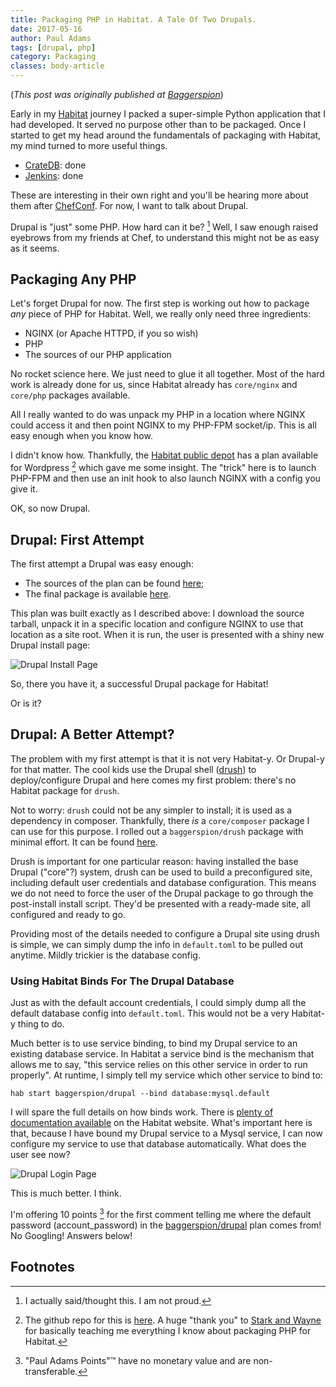 ```yaml
---
title: Packaging PHP in Habitat. A Tale Of Two Drupals.
date: 2017-05-16
author: Paul Adams
tags: [drupal, php]
category: Packaging
classes: body-article
---
```

(_This post was originally published at
[Baggerspion](http://baggerspion.net/2017/05/drupal-twice/)_)

Early in my [Habitat](https://habitat.sh) journey I packed a
super-simple Python application that I had developed. It served no
purpose other than to be packaged. Once I started to get my head
around the fundamentals of packaging with Habitat, my mind turned to
more useful things.

- [CrateDB](https://crate.io): done
- [Jenkins](https://jenkins.io): done

These are interesting in their own right and you'll be hearing more
about them after [ChefConf](https://chefconf.chef.io/2017/). For now,
I want to talk about Drupal.

Drupal is "just" some PHP. How hard can it be? [^1] Well, I saw enough
raised eyebrows from my friends at Chef, to understand this might not
be as easy as it seems.

## Packaging **Any** PHP

Let's forget Drupal for now. The first step is working out how to
package _any_ piece of PHP for Habitat. Well, we really only need
three ingredients:

- NGINX (or Apache HTTPD, if you so wish)
- PHP
- The sources of our PHP application

No rocket science here. We just need to glue it all together. Most of
the hard work is already done for us, since Habitat already has
`core/nginx` and `core/php` packages available.

All I really wanted to do was unpack my PHP in a location where NGINX
could access it and then point NGINX to my PHP-FPM socket/ip. This is
all easy enough when you know how.

I didn't know how. Thankfully, the [Habitat public
depot](https://bldr.habitat.sh) has a plan available for Wordpress [^2]
which gave me some insight. The "trick" here is to launch PHP-FPM and
then use an init hook to also launch NGINX with a config you give it.

OK, so now Drupal.

## Drupal: First Attempt

The first attempt a Drupal was easy enough:

- The sources of the plan can be found
[here](https://github.com/endocode/habitat-plans/tree/master/drupal);
- The final package is available
[here](https://bldr.habitat.sh/#/pkgs/endocode/drupal/8.3.2/20170515200337).

This plan was built exactly as I described above: I download the
source tarball, unpack it in a specific location and configure NGINX
to use that location as a site root. When it is run, the user is
presented with a shiny new Drupal install page:

![Drupal Install Page](http://res.cloudinary.com/baggerspion/image/upload/Images/drupal-start.png)

So, there you have it, a successful Drupal package for Habitat!

Or is it?

## Drupal: A Better Attempt?

The problem with my first attempt is that it is not very Habitat-y. Or
Drupal-y for that matter. The cool kids use the Drupal shell
([drush](http://www.drush.org)) to deploy/configure Drupal and here
comes my first problem: there's no Habitat package for `drush`.

Not to worry: `drush` could not be any simpler to install; it is used
as a dependency in composer. Thankfully, there _is_ a `core/composer`
package I can use for this purpose. I rolled out a `baggerspion/drush`
package with minimal effort. It can be found [here](https://bldr.habitat.sh/#/pkgs/baggerspion/drush/8/20170515140815).

Drush is important for one particular reason: having installed the
base Drupal ("core"?) system, drush can be used to build a
preconfigured site, including default user credentials and database
configuration. This means we do not need to force the user of the
Drupal package to go through the post-install install script. They'd
be presented with a ready-made site, all configured and ready to go.

Providing most of the details needed to configure a Drupal site using
drush is simple, we can simply dump the info in `default.toml` to be
pulled out anytime. Mildly trickier is the database config.

### Using Habitat Binds For The Drupal Database

Just as with the default account credentials, I could simply dump all
the default database config into `default.toml`. This would not be a
very Habitat-y thing to do.

Much better is to use service binding, to bind my Drupal service to an
existing database service. In Habitat a service bind is the mechanism
that allows me to say, "this service relies on this other service in
order to run properly". At runtime, I simply tell my service which
other service to bind to:

`hab start baggerspion/drupal --bind database:mysql.default`

I will spare the full details on how binds work. There is [plenty of
documentation
available](/docs/developing-packages#pkg-binds) on the
Habitat website. What's important here is that, because I have bound
my Drupal service to a Mysql service, I can now configure my service
to use that database automatically. What does the user see now?

![Drupal Login Page](http://res.cloudinary.com/baggerspion/image/upload/Images/drupal-better.png)

This is much better. I think.

I'm offering 10 points [^3] for the first comment telling me where the
default password (account_password) in the
[baggerspion/drupal](https://bldr.habitat.sh/#/pkgs/baggerspion/drupal/8.3.2/20170516112409)
plan comes from! No Googling! Answers below!

## Footnotes
[^1]: I actually said/thought this. I am not proud.
[^2]: The github repo for this is [here](https://github.com/starkandwayne/habitat-plans/tree/master/wordpress). A huge "thank you" to [Stark and Wayne](https://www.starkandwayne.com/) for basically teaching me everything I know about packaging PHP for Habitat.
[^3]: "Paul Adams Points"&trade; have no monetary value and are non-transferable.
